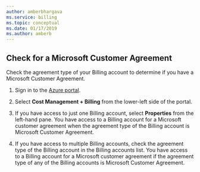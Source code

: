 ```yaml
---
author: amberbhargava
ms.service: billing
ms.topic: conceptual
ms.date: 01/17/2019
ms.author: amberb
---
```


## Check for a Microsoft Customer Agreement

Check the agreement type of your Billing account to determine if you have a Microsoft Customer Agreement. 

1. Sign in to the [Azure portal]( http://portal.azure.com).

2. Select **Cost Management + Billing** from the lower-left side of the portal.

3. If you have access to just one Billing account, select **Properties** from the left-hand pane. You have access to a Billing account for a Microsoft customer agreement when the agreement type of the Billing account is Microsoft Customer Agreement.

4. If you have access to multiple Billing accounts, check the agreement type of the Billing account in the Billing accounts list. You have access to a Billing account for a Microsoft customer agreement if the agreement type of any of the Billing accounts is Microsoft Customer Agreement.

